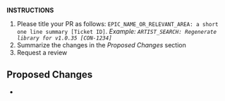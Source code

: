 **INSTRUCTIONS** 
1. Please title your PR as follows: `EPIC_NAME_OR_RELEVANT_AREA: a short one line summary [Ticket ID]`. *Example: `ARTIST_SEARCH: Regenerate library for v1.0.35 [CON-1234]`*
2. Summarize the changes in the *Proposed Changes* section
3. Request a review

**Proposed Changes**
-
-
